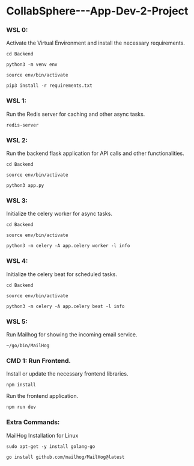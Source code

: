 # CollabSphere---App-Dev-2-Project

### WSL 0:
Activate the Virtual Environment and install the necessary requirements.
```shell
cd Backend
```

```shell
python3 -m venv env
```

```shell
source env/bin/activate
```

```shell
pip3 install -r requirements.txt
```

### WSL 1:
Run the Redis server for caching and other async tasks.
```shell
redis-server
```


### WSL 2:
Run the backend flask application for API calls and other functionalities.
```shell
cd Backend
```

```shell
source env/bin/activate
```

```shell
python3 app.py
```


### WSL 3:
Initialize the celery worker for async tasks.
```shell
cd Backend
```
```shell
source env/bin/activate
```
```shell
python3 -m celery -A app.celery worker -l info
```

### WSL 4:
Initialize the celery beat for scheduled tasks.
```shell
cd Backend
```
```shell
source env/bin/activate
```
```shell
python3 -m celery -A app.celery beat -l info
```

### WSL 5:
Run Mailhog for showing the incoming email service.
```shell
~/go/bin/MailHog
```


### CMD 1: Run Frontend.
Install or update the necessary frontend libraries.
```shell
npm install
```
Run the frontend application.
```shell
npm run dev
```



### Extra Commands:
MailHog Installation for Linux
```shell
sudo apt-get -y install golang-go
```
```shell
go install github.com/mailhog/MailHog@latest
```
